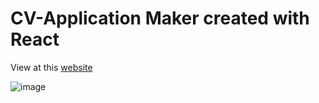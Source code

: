 # CV-Application Maker created with React 

View at this [website](https://cv-maker-fm8l.vercel.app/)

![image](https://github.com/macaroonforu/CV-Application2/assets/121368271/87ce591b-d82f-434d-8a5c-fd6829fddf25)



